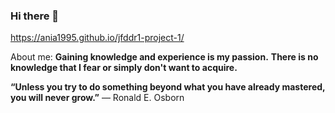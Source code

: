 ### Hi there 👋

https://ania1995.github.io/jfddr1-project-1/

About me:
**Gaining knowledge and experience is my passion.**
**There is no knowledge that I fear or simply don't want to acquire.**


**“Unless you try to do something beyond what you have already mastered, you will never grow.”** ― Ronald E. Osborn
